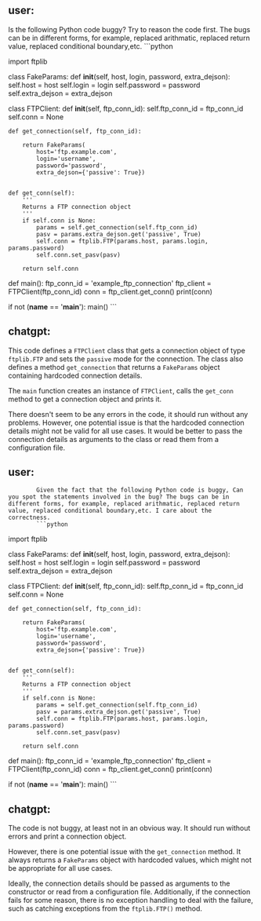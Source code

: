 

## user: 

Is the following Python code buggy? Try to reason the code first. The bugs can be in different forms, for example, replaced arithmatic, replaced return value, replaced conditional boundary,etc.
            ```python
            











import ftplib


class FakeParams:
    def __init__(self, host, login, password, extra_dejson):
        self.host = host
        self.login = login
        self.password = password
        self.extra_dejson = extra_dejson


class FTPClient:
    def __init__(self, ftp_conn_id):
        self.ftp_conn_id = ftp_conn_id
        self.conn = None
    
    def get_connection(self, ftp_conn_id):
        
        return FakeParams(
            host='ftp.example.com', 
            login='username', 
            password='password', 
            extra_dejson={'passive': True})
    
    
    def get_conn(self):
        '''
        Returns a FTP connection object
        '''
        if self.conn is None:
            params = self.get_connection(self.ftp_conn_id)
            pasv = params.extra_dejson.get('passive', True)
            self.conn = ftplib.FTP(params.host, params.login, params.password)
            self.conn.set_pasv(pasv)
        
        return self.conn


def main():
    ftp_conn_id = 'example_ftp_connection'
    ftp_client = FTPClient(ftp_conn_id)
    conn = ftp_client.get_conn()
    print(conn)


if not (__name__ == '__main__'):
    main()
            ```
            

## chatgpt: 

This code defines a `FTPClient` class that gets a connection object of type `ftplib.FTP` and sets the `passive` mode for the connection. The class also defines a method `get_connection` that returns a `FakeParams` object containing hardcoded connection details.

The `main` function creates an instance of `FTPClient`, calls the `get_conn` method to get a connection object and prints it.

There doesn't seem to be any errors in the code, it should run without any problems. However, one potential issue is that the hardcoded connection details might not be valid for all use cases. It would be better to pass the connection details as arguments to the class or read them from a configuration file.

## user: 


            Given the fact that the following Python code is buggy, Can you spot the statements involved in the bug? The bugs can be in different forms, for example, replaced arithmatic, replaced return value, replaced conditional boundary,etc. I care about the correctness.
            ```python
            











import ftplib


class FakeParams:
    def __init__(self, host, login, password, extra_dejson):
        self.host = host
        self.login = login
        self.password = password
        self.extra_dejson = extra_dejson


class FTPClient:
    def __init__(self, ftp_conn_id):
        self.ftp_conn_id = ftp_conn_id
        self.conn = None
    
    def get_connection(self, ftp_conn_id):
        
        return FakeParams(
            host='ftp.example.com', 
            login='username', 
            password='password', 
            extra_dejson={'passive': True})
    
    
    def get_conn(self):
        '''
        Returns a FTP connection object
        '''
        if self.conn is None:
            params = self.get_connection(self.ftp_conn_id)
            pasv = params.extra_dejson.get('passive', True)
            self.conn = ftplib.FTP(params.host, params.login, params.password)
            self.conn.set_pasv(pasv)
        
        return self.conn


def main():
    ftp_conn_id = 'example_ftp_connection'
    ftp_client = FTPClient(ftp_conn_id)
    conn = ftp_client.get_conn()
    print(conn)


if not (__name__ == '__main__'):
    main()
            ```
            

## chatgpt: 

The code is not buggy, at least not in an obvious way. It should run without errors and print a connection object. 

However, there is one potential issue with the `get_connection` method. It always returns a `FakeParams` object with hardcoded values, which might not be appropriate for all use cases. 

Ideally, the connection details should be passed as arguments to the constructor or read from a configuration file. Additionally, if the connection fails for some reason, there is no exception handling to deal with the failure, such as catching exceptions from the `ftplib.FTP()` method.